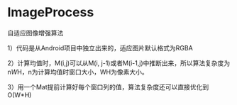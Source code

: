 # ImageProcess
自适应图像增强算法

1）代码是从Android项目中独立出来的，适应图片默认格式为RGBA

2）计算均值时，M(i,j)可以从M(i, j-1)或者M(i-1,j)中推断出来，所以算法复杂度为n*W*H，n为计算均值时窗口大小，WH为像素大小。

3）用一个Mat提前计算好每个窗口列的值，算法复杂度还可以直接优化到O(W*H)
